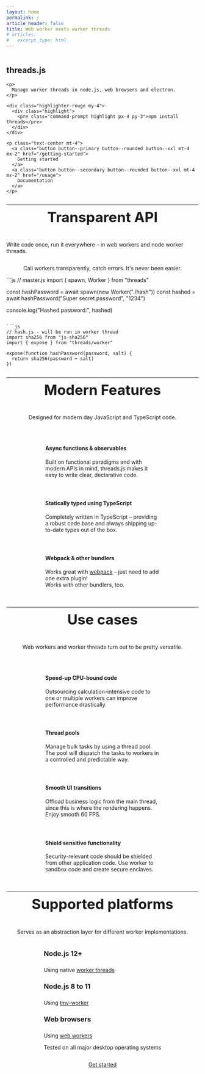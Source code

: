 ```yaml
---
layout: home
permalink: /
article_header: false
title: Web worker meets worker threads
# articles:
#   excerpt_type: html
---
```


<style>
  article a:not(.button) {
    font-weight: inherit;
  }

  section {
    align-items: center;
    display: flex;
    flex-direction: column;
  }
  section h2 {
    border: none;
    font-size: 2.3rem;
    line-height: 100%;
    margin-top: 0;
  }
  .index-features-list {
    display: flex;
    flex-wrap: wrap;
    justify-content: center;
    list-style-type: none;
    padding: 0;
  }
  .index-features-list > li {
    display: flex;
    flex-basis: 45%;
    margin: 1rem 1rem 0.5rem;
    min-width: 300px;
    max-width: 400px;
  }
  .index-feature-icon {
    align-self: center;
    color: hsl(210, 95%, 36%);
    display: inline-block;
    text-align: center;
  }

  .card__header {
    color: inherit !important;
    cursor: default !important;
    text-decoration: none !important;
  }
  .card__content h4 {
    font-size: 1.1rem;
  }
  .card__header > .logos {
    color: inherit;
    font-size: 1.2rem;
  }
  .card__header > .logos > i {
    margin: 0 0.1rem;
  }

  .card-flex {
    flex-basis: 90% !important;
  }
  @media (min-width: 600px) {
    .card-flex {
      flex-basis: 46% !important;
    }
  }
  @media (min-width: 800px) {
    .card-flex {
      flex-basis: 28% !important;
    }
  }

  .highlight pre {
    border-radius: 0.4rem;
  }

  .highlight pre.command-prompt {
    color: #f8f8f8;
  }

  .command-prompt:before {
    content: "> ";
    opacity: 0.8;
  }
</style>

<section class="hero" style="position: relative">
  <div class="my-5">
    <h1>threads.js</h1>

    <p>
      Manage worker threads in node.js, web browsers and electron.
    </p>

    <div class="highlighter-rouge my-4">
      <div class="highlight">
        <pre class="command-prompt highlight px-4 py-3">npm install threads</pre>
      </div>
    </div>

    <p class="text-center mt-4">
      <a class="button button--primary button--rounded button--xxl mt-4 mx-2" href="/getting-started">
        Getting started
      </a>
      <a class="button button--secondary button--rounded button--xxl mt-4 mx-2" href="/usage">
        Documentation
      </a>
    </p>
  </div>
</section>

<hr />

<section class="my-5">
  <h2 class="text-center">Transparent API</h2>

  <p class="mt-3 text-center" markdown="1">
    Write code once, run it everywhere – in web workers and node worker threads.
  </p>
  <p class="mt-1 text-center">
    Call workers transparently, catch errors. It's never been easier.
  </p>

  <div class="d-flex flex-column" markdown="1">
```js
// master.js
import { spawn, Worker } from "threads"

const hashPassword = await spawn(new Worker("./hash"))
const hashed = await hashPassword("Super secret password", "1234")

console.log("Hashed password:", hashed)
```

```js
// hash.js - will be run in worker thread
import sha256 from "js-sha256"
import { expose } from "threads/worker"

expose(function hashPassword(password, salt) {
  return sha256(password + salt)
})
```
  </div>
</section>

<hr />

<section class="my-5">
  <h2 class="text-center">Modern Features</h2>

  <p class="mt-3 text-center" markdown="1">
    Designed for modern day JavaScript and TypeScript code.
  </p>

  <ul class="index-features-list">
    <li>
      <span class="index-feature-icon mr-4">
        <i class="fab fa-3x fa-js-square"></i>
      </span>
      <div>
        <h4 class="m-0">Async functions &amp; observables</h4>
        <p>
          Built on functional paradigms and with modern APIs in mind, threads.js makes it easy to write clear, declarative code.
        </p>
      </div>
    </li>
    <li>
      <span class="index-feature-icon mr-4">
        <i class="fas fa-3x fa-check-square"></i>
      </span>
      <div>
        <h4 class="m-0">Statically typed using TypeScript</h4>
        <p>
          Completely written in TypeScript – providing a robust code base and always shipping up-to-date types out of the box.
        </p>
      </div>
    </li>
    <li>
      <span class="index-feature-icon mr-4">
        <i class="fas fa-3x fa-box"></i>
      </span>
      <div>
        <h4 class="m-0">Webpack &amp; other bundlers</h4>
        <p>
          Works great with <a href="https://webpack.js.org/" rel="nofollow noopener" target="_blank">webpack</a> – just need to add one extra plugin!<br />
          Works with other bundlers, too.
        </p>
      </div>
    </li>
  </ul>
</section>

<hr />

<section class="my-5">
  <h2 class="text-center">Use cases</h2>

  <p class="mt-3 text-center" markdown="1">
    Web workers and worker threads turn out to be pretty versatile.
  </p>

  <ul class="index-features-list">
    <li>
      <span class="index-feature-icon mr-4">
        <i class="fas fa-3x fa-forward"></i>
      </span>
      <div>
        <h4 class="m-0">Speed-up CPU-bound code</h4>
        <p>
          Outsourcing calculation-intensive code to one or multiple workers can improve performance drastically.
        </p>
      </div>
    </li>
    <li>
      <span class="index-feature-icon mr-4">
        <i class="fas fa-3x fa-list-alt"></i>
      </span>
      <div>
        <h4 class="m-0">Thread pools</h4>
        <p>
          Manage bulk tasks by using a thread pool. The pool will dispatch the tasks to workers in a controlled and predictable way.
        </p>
      </div>
    </li>
    <li>
      <span class="index-feature-icon mr-4">
        <i class="fas fa-3x fa-desktop"></i>
      </span>
      <div>
        <h4 class="m-0">Smooth UI transitions</h4>
        <p>
          Offload business logic from the main thread, since this is where the rendering happens. Enjoy smooth 60 FPS.
        </p>
      </div>
    </li>
    <li>
      <span class="index-feature-icon mr-4">
        <i class="fas fa-3x fa-shield-alt"></i>
      </span>
      <div>
        <h4 class="m-0">Shield sensitive functionality</h4>
        <p>
          Security-relevant code should be shielded from other application code. Use worker to sandbox code and create secure enclaves.
        </p>
      </div>
    </li>
  </ul>
</section>

<hr />

<section class="index-features my-5">
  <h2 class="text-center">Supported platforms</h2>

  <p class="mt-3 text-center" markdown="1">
    Serves as an abstraction layer for different worker implementations.
  </p>

  <div class="mt-3">
    <div class="grid" style="justify-content: center">
      <div class="card cell m-3 card-flex">
        <div class="card__content text-center">
          <div class="card__header">
            <div class="logos"><i class="fab fa-node-js"></i></div>
          </div>
          <h4>Node.js 12+</h4>
          <p>
            Using native <a href="https://nodejs.org/api/worker_threads.html" rel="nofollow noopener" target="_blank">worker threads</a>
          </p>
        </div>
      </div>
      <div class="card cell m-3 card-flex">
        <div class="card__content text-center">
          <div class="card__header">
            <div class="logos"><i class="fab fa-node-js"></i></div>
          </div>
          <h4>Node.js 8 to 11</h4>
          <p>
            Using <a href="https://github.com/avoidwork/tiny-worker" rel="nofollow noopener" target="_blank">tiny-worker</a>
          </p>
        </div>
      </div>
      <div class="card cell m-3 card-flex">
        <div class="card__content text-center">
          <div class="card__header">
            <div class="logos">
              <i class="fab fa-chrome"></i>
              <i class="fab fa-firefox"></i>
              <i class="fab fa-safari"></i>
              <i class="fab fa-edge"></i>
            </div>
          </div>
          <h4>Web browsers</h4>
          <p>
            Using <a href="https://developer.mozilla.org/en-US/docs/Web/API/Web_Workers_API" rel="nofollow noopener" target="_blank">web workers</a>
          </p>
        </div>
      </div>
      <div class="card cell cell--sm-11 cell--lg-4 m-3">
        <div class="card__content text-center">
          <div class="card__header">
            <div class="logos">
              <i class="fab fa-windows"></i>
              <i class="fab fa-apple"></i>
              <i class="fab fa-linux"></i>
            </div>
          </div>
          <p>
            Tested on all major desktop operating systems
          </p>
        </div>
      </div>
    </div>
  </div>
</section>

<section>
  <div class="my-3">
    <p class="text-center">
      <a class="button button--primary button--rounded button--xxl mt-4 mx-2" href="/getting-started">
        <i class="fas fa-arrow-right mr-2" style="font-size: 90%"></i>
        Get started
      </a>
    </p>
  </div>
</section>

<!-- TODO: Section -->
  <!-- Link: Repository -->
  <!-- Link: Releases -->
  <!-- Link: Issues -->
<!-- --- -->
